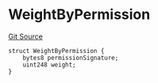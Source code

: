 # WeightByPermission
[Git Source](https://github.com/llama-community/vertex-v1/blob/8146b0e9a9ffa7cd971f2eedb0f6b4018cc535f8/src/utils/Structs.sol)


```solidity
struct WeightByPermission {
    bytes8 permissionSignature;
    uint248 weight;
}
```

